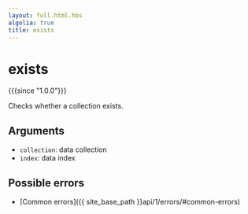 ```yaml
---
layout: full.html.hbs
algolia: true
title: exists
---
```



# exists

{{{since "1.0.0"}}}

Checks whether a collection exists.


## Arguments

* `collection`: data collection
* `index`: data index


## Possible errors

- [Common errors]({{ site_base_path }}api/1/errors/#common-errors)
